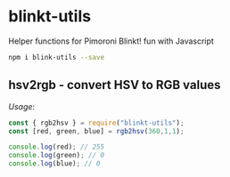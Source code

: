 # blinkt-utils

Helper functions for Pimoroni Blinkt! fun with Javascript

```sh
npm i blink-utils --save
```
## hsv2rgb - convert HSV to RGB values

_Usage_:

```javascript
const { rgb2hsv } = require("blinkt-utils");
const [red, green, blue] = rgb2hsv(360,1,1);

console.log(red); // 255
console.log(green); // 0
console.log(blue); // 0
```